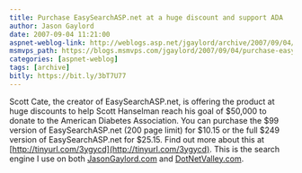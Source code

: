 ```yaml
---
title: Purchase EasySearchASP.net at a huge discount and support ADA
author: Jason Gaylord
date: 2007-09-04 11:21:00
aspnet-weblog-link: http://weblogs.asp.net/jgaylord/archive/2007/09/04/purchase-easysearchasp-net-at-a-huge-discount-and-support-ada.aspx
msmvps_path: https://blogs.msmvps.com/jgaylord/2007/09/04/purchase-easysearchasp-net-at-a-huge-discount-and-support-ada/
categories: [aspnet-weblog]
tags: [archive]
bitly: https://bit.ly/3bT7U77
---
```


Scott Cate, the creator of EasySearchASP.net, is offering the product at huge discounts to help Scott Hanselman reach his goal of $50,000 to donate to the American Diabetes Association. You can purchase the $99 version of EasySearchASP.net (200 page limit) for $10.15 or the full $249 version of EasySearchASP.net for $25.15. Find out more about this at [http://tinyurl.com/3ygycd](http://tinyurl.com/3ygycd). This is the search engine I use on both [JasonGaylord.com](http://jasongaylord.com/) and [DotNetValley.com](http://dotnetvalley.com/).